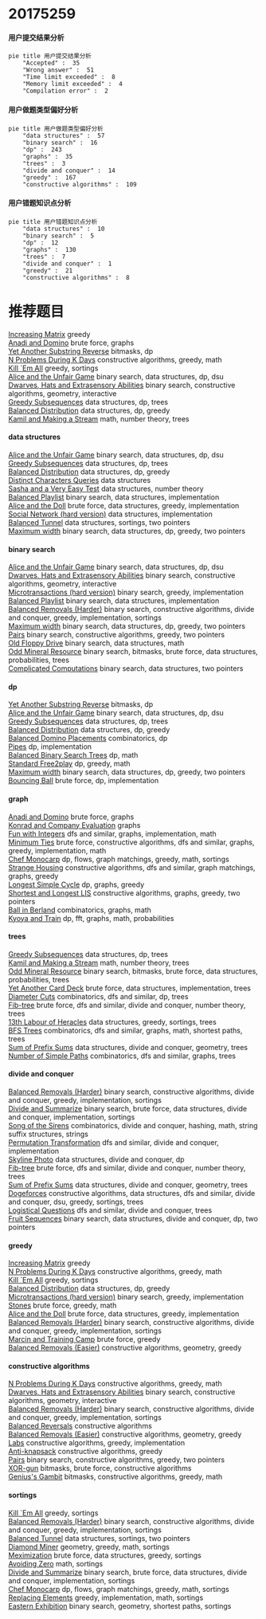 # 20175259
<!-- tabs:start -->
#### **用户提交结果分析**

```mermaid
pie title 用户提交结果分析
    "Accepted" :  35
    "Wrong answer" :  51
    "Time limit exceeded" :  8
    "Memory limit exceeded" :  4
    "Compilation error" :  2
```
#### **用户做题类型偏好分析**

```mermaid
pie title 用户做题类型偏好分析
    "data structures" :  57
    "binary search" :  16
    "dp" :  243
    "graphs" :  35
    "trees" :  3
    "divide and conquer" :  14
    "greedy" :  167
    "constructive algorithms" :  109
```
#### **用户错题知识点分析**

```mermaid
pie title 用户错题知识点分析
    "data structures" :  10
    "binary search" :  5
    "dp" :  12
    "graphs" :  130
    "trees" :  7
    "divide and conquer" :  1
    "greedy" :  21
    "constructive algorithms" :  8
```
<!-- tabs:end -->
# 推荐题目
[Increasing Matrix](http://codeforces.com/problemset/problem/1231/C)		greedy		  
[Anadi and Domino](https://codeforces.com/contest/1230/problem/C)		brute force,
                        graphs		  
[Yet Another Substring Reverse](http://codeforces.com/problemset/problem/1234/F)		bitmasks,
                        dp		  
[N Problems During K Days](http://codeforces.com/problemset/problem/1157/D)		constructive algorithms,
                        greedy,
                        math		  
[Kill `Em All](http://codeforces.com/problemset/problem/1238/B)		greedy,
                        sortings		  
[Alice and the Unfair Game](http://codeforces.com/problemset/problem/1236/E)		binary search,
                        data structures,
                        dp,
                        dsu		  
[Dwarves, Hats and Extrasensory Abilities](https://codeforces.com/contest/1064/problem/E)		binary search,
                        constructive algorithms,
                        geometry,
                        interactive		  
[Greedy Subsequences](http://codeforces.com/problemset/problem/1132/G)		data structures,
                        dp,
                        trees		  
[Balanced Distribution](http://codeforces.com/problemset/problem/1237/G)		data structures,
                        dp,
                        greedy		  
[Kamil and Making a Stream](https://codeforces.com/contest/1230/problem/E)		math,
                        number theory,
                        trees		  
<!-- tabs:start -->
#### **data structures**
[Alice and the Unfair Game](http://codeforces.com/problemset/problem/1236/E)		binary search,
                        data structures,
                        dp,
                        dsu		  
[Greedy Subsequences](http://codeforces.com/problemset/problem/1132/G)		data structures,
                        dp,
                        trees		  
[Balanced Distribution](http://codeforces.com/problemset/problem/1237/G)		data structures,
                        dp,
                        greedy		  
[Distinct Characters Queries](http://codeforces.com/problemset/problem/1234/D)		data structures		  
[Sasha and a Very Easy Test](http://codeforces.com/problemset/problem/1109/E)		data structures,
                        number theory		  
[Balanced Playlist](http://codeforces.com/problemset/problem/1237/D)		binary search,
                        data structures,
                        implementation		  
[Alice and the Doll](http://codeforces.com/problemset/problem/1236/D)		brute force,
                        data structures,
                        greedy,
                        implementation		  
[Social Network (hard version)](http://codeforces.com/problemset/problem/1234/B2)		data structures,
                        implementation		  
[Balanced Tunnel](http://codeforces.com/problemset/problem/1237/B)		data structures,
                        sortings,
                        two pointers		  
[Maximum width](http://codeforces.com/problemset/problem/1492/C)		binary search,
                        data structures,
                        dp,
                        greedy,
                        two pointers		  
#### **binary search**
[Alice and the Unfair Game](http://codeforces.com/problemset/problem/1236/E)		binary search,
                        data structures,
                        dp,
                        dsu		  
[Dwarves, Hats and Extrasensory Abilities](https://codeforces.com/contest/1064/problem/E)		binary search,
                        constructive algorithms,
                        geometry,
                        interactive		  
[Microtransactions (hard version)](http://codeforces.com/problemset/problem/1165/F2)		binary search,
                        greedy,
                        implementation		  
[Balanced Playlist](http://codeforces.com/problemset/problem/1237/D)		binary search,
                        data structures,
                        implementation		  
[Balanced Removals (Harder)](http://codeforces.com/problemset/problem/1237/C2)		binary search,
                        constructive algorithms,
                        divide and conquer,
                        greedy,
                        implementation,
                        sortings		  
[Maximum width](http://codeforces.com/problemset/problem/1492/C)		binary search,
                        data structures,
                        dp,
                        greedy,
                        two pointers		  
[Pairs](http://codeforces.com/problemset/problem/1463/D)		binary search,
                        constructive algorithms,
                        greedy,
                        two pointers		  
[Old Floppy Drive](http://codeforces.com/problemset/problem/1490/G)		binary search,
                        data structures,
                        math		  
[Odd Mineral Resource](http://codeforces.com/problemset/problem/1479/D)		binary search,
                        bitmasks,
                        brute force,
                        data structures,
                        probabilities,
                        trees		  
[Complicated Computations](http://codeforces.com/problemset/problem/1436/E)		binary search,
                        data structures,
                        two pointers		  
#### **dp**
[Yet Another Substring Reverse](http://codeforces.com/problemset/problem/1234/F)		bitmasks,
                        dp		  
[Alice and the Unfair Game](http://codeforces.com/problemset/problem/1236/E)		binary search,
                        data structures,
                        dp,
                        dsu		  
[Greedy Subsequences](http://codeforces.com/problemset/problem/1132/G)		data structures,
                        dp,
                        trees		  
[Balanced Distribution](http://codeforces.com/problemset/problem/1237/G)		data structures,
                        dp,
                        greedy		  
[Balanced Domino Placements](http://codeforces.com/problemset/problem/1237/F)		combinatorics,
                        dp		  
[Pipes](http://codeforces.com/problemset/problem/1234/C)		dp,
                        implementation		  
[Balanced Binary Search Trees](http://codeforces.com/problemset/problem/1237/E)		dp,
                        math		  
[Standard Free2play](http://codeforces.com/problemset/problem/1238/C)		dp,
                        greedy,
                        math		  
[Maximum width](http://codeforces.com/problemset/problem/1492/C)		binary search,
                        data structures,
                        dp,
                        greedy,
                        two pointers		  
[Bouncing Ball](https://codeforces.com/contest/1457/problem/C)		brute force,
                        dp,
                        implementation		  
#### **graph**
[Anadi and Domino](https://codeforces.com/contest/1230/problem/C)		brute force,
                        graphs		  
[Konrad and Company Evaluation](https://codeforces.com/contest/1230/problem/F)		graphs		  
[Fun with Integers](http://codeforces.com/problemset/problem/1062/D)		dfs and similar,
                        graphs,
                        implementation,
                        math		  
[Minimum Ties](http://codeforces.com/problemset/problem/1487/C)		brute force,
                        constructive algorithms,
                        dfs and similar,
                        graphs,
                        greedy,
                        implementation,
                        math		  
[Chef Monocarp](http://codeforces.com/problemset/problem/1437/C)		dp,
                        flows,
                        graph matchings,
                        greedy,
                        math,
                        sortings		  
[Strange Housing](http://codeforces.com/problemset/problem/1470/D)		constructive algorithms,
                        dfs and similar,
                        graph matchings,
                        graphs,
                        greedy		  
[Longest Simple Cycle](http://codeforces.com/problemset/problem/1476/C)		dp,
                        graphs,
                        greedy		  
[Shortest and Longest LIS](http://codeforces.com/problemset/problem/1304/D)		constructive algorithms,
                        graphs,
                        greedy,
                        two pointers		  
[Ball in Berland](http://codeforces.com/problemset/problem/1475/C)		combinatorics,
                        graphs,
                        math		  
[Kyoya and Train](http://codeforces.com/problemset/problem/553/E)		dp,
                        fft,
                        graphs,
                        math,
                        probabilities		  
#### **trees**
[Greedy Subsequences](http://codeforces.com/problemset/problem/1132/G)		data structures,
                        dp,
                        trees		  
[Kamil and Making a Stream](https://codeforces.com/contest/1230/problem/E)		math,
                        number theory,
                        trees		  
[Odd Mineral Resource](http://codeforces.com/problemset/problem/1479/D)		binary search,
                        bitmasks,
                        brute force,
                        data structures,
                        probabilities,
                        trees		  
[Yet Another Card Deck](http://codeforces.com/problemset/problem/1511/C)		brute force,
                        data structures,
                        implementation,
                        trees		  
[Diameter Cuts](http://codeforces.com/problemset/problem/1499/F)		combinatorics,
                        dfs and similar,
                        dp,
                        trees		  
[Fib-tree](http://codeforces.com/problemset/problem/1491/E)		brute force,
                        dfs and similar,
                        divide and conquer,
                        number theory,
                        trees		  
[13th Labour of Heracles](http://codeforces.com/problemset/problem/1466/D)		data structures,
                        greedy,
                        sortings,
                        trees		  
[BFS Trees](http://codeforces.com/problemset/problem/1495/D)		combinatorics,
                        dfs and similar,
                        graphs,
                        math,
                        shortest paths,
                        trees		  
[Sum of Prefix Sums](http://codeforces.com/problemset/problem/1303/G)		data structures,
                        divide and conquer,
                        geometry,
                        trees		  
[Number of Simple Paths](http://codeforces.com/problemset/problem/1454/E)		combinatorics,
                        dfs and similar,
                        graphs,
                        trees		  
#### **divide and conquer**
[Balanced Removals (Harder)](http://codeforces.com/problemset/problem/1237/C2)		binary search,
                        constructive algorithms,
                        divide and conquer,
                        greedy,
                        implementation,
                        sortings		  
[Divide and Summarize](http://codeforces.com/problemset/problem/1461/D)		binary search,
                        brute force,
                        data structures,
                        divide and conquer,
                        implementation,
                        sortings		  
[Song of the Sirens](http://codeforces.com/problemset/problem/1466/G)		combinatorics,
                        divide and conquer,
                        hashing,
                        math,
                        string suffix structures,
                        strings		  
[Permutation Transformation](http://codeforces.com/problemset/problem/1490/D)		dfs and similar,
                        divide and conquer,
                        implementation		  
[Skyline Photo](https://codeforces.com/contest/1483/problem/C)		data structures,
                        divide and conquer,
                        dp		  
[Fib-tree](http://codeforces.com/problemset/problem/1491/E)		brute force,
                        dfs and similar,
                        divide and conquer,
                        number theory,
                        trees		  
[Sum of Prefix Sums](http://codeforces.com/problemset/problem/1303/G)		data structures,
                        divide and conquer,
                        geometry,
                        trees		  
[Dogeforces](http://codeforces.com/problemset/problem/1494/D)		constructive algorithms,
                        data structures,
                        dfs and similar,
                        divide and conquer,
                        dsu,
                        greedy,
                        sortings,
                        trees		  
[Logistical Questions](http://codeforces.com/problemset/problem/566/C)		dfs and similar,
                        divide and conquer,
                        trees		  
[Fruit Sequences](http://codeforces.com/problemset/problem/1428/F)		binary search,
                        data structures,
                        divide and conquer,
                        dp,
                        two pointers		  
#### **greedy**
[Increasing Matrix](http://codeforces.com/problemset/problem/1231/C)		greedy		  
[N Problems During K Days](http://codeforces.com/problemset/problem/1157/D)		constructive algorithms,
                        greedy,
                        math		  
[Kill `Em All](http://codeforces.com/problemset/problem/1238/B)		greedy,
                        sortings		  
[Balanced Distribution](http://codeforces.com/problemset/problem/1237/G)		data structures,
                        dp,
                        greedy		  
[Microtransactions (hard version)](http://codeforces.com/problemset/problem/1165/F2)		binary search,
                        greedy,
                        implementation		  
[Stones](http://codeforces.com/problemset/problem/1236/A)		brute force,
                        greedy,
                        math		  
[Alice and the Doll](http://codeforces.com/problemset/problem/1236/D)		brute force,
                        data structures,
                        greedy,
                        implementation		  
[Balanced Removals (Harder)](http://codeforces.com/problemset/problem/1237/C2)		binary search,
                        constructive algorithms,
                        divide and conquer,
                        greedy,
                        implementation,
                        sortings		  
[Marcin and Training Camp](https://codeforces.com/contest/1230/problem/D)		brute force,
                        greedy		  
[Balanced Removals (Easier)](http://codeforces.com/problemset/problem/1237/C1)		constructive algorithms,
                        geometry,
                        greedy		  
#### **constructive algorithms**
[N Problems During K Days](http://codeforces.com/problemset/problem/1157/D)		constructive algorithms,
                        greedy,
                        math		  
[Dwarves, Hats and Extrasensory Abilities](https://codeforces.com/contest/1064/problem/E)		binary search,
                        constructive algorithms,
                        geometry,
                        interactive		  
[Balanced Removals (Harder)](http://codeforces.com/problemset/problem/1237/C2)		binary search,
                        constructive algorithms,
                        divide and conquer,
                        greedy,
                        implementation,
                        sortings		  
[Balanced Reversals](http://codeforces.com/problemset/problem/1237/H)		constructive algorithms		  
[Balanced Removals (Easier)](http://codeforces.com/problemset/problem/1237/C1)		constructive algorithms,
                        geometry,
                        greedy		  
[Labs](http://codeforces.com/problemset/problem/1236/C)		constructive algorithms,
                        greedy,
                        implementation		  
[Anti-knapsack](http://codeforces.com/problemset/problem/1493/A)		constructive algorithms,
                        greedy		  
[Pairs](http://codeforces.com/problemset/problem/1463/D)		binary search,
                        constructive algorithms,
                        greedy,
                        two pointers		  
[XOR-gun](https://codeforces.com/contest/1456/problem/B)		bitmasks,
                        brute force,
                        constructive algorithms		  
[Genius's Gambit](http://codeforces.com/problemset/problem/1492/D)		bitmasks,
                        constructive algorithms,
                        greedy,
                        math		  
#### **sortings**
[Kill `Em All](http://codeforces.com/problemset/problem/1238/B)		greedy,
                        sortings		  
[Balanced Removals (Harder)](http://codeforces.com/problemset/problem/1237/C2)		binary search,
                        constructive algorithms,
                        divide and conquer,
                        greedy,
                        implementation,
                        sortings		  
[Balanced Tunnel](http://codeforces.com/problemset/problem/1237/B)		data structures,
                        sortings,
                        two pointers		  
[Diamond Miner](https://codeforces.com/contest/1496/problem/C)		geometry,
                        greedy,
                        math,
                        sortings		  
[Meximization](http://codeforces.com/problemset/problem/1497/A)		brute force,
                        data structures,
                        greedy,
                        sortings		  
[Avoiding Zero](http://codeforces.com/problemset/problem/1427/A)		math,
                        sortings		  
[Divide and Summarize](http://codeforces.com/problemset/problem/1461/D)		binary search,
                        brute force,
                        data structures,
                        divide and conquer,
                        implementation,
                        sortings		  
[Chef Monocarp](http://codeforces.com/problemset/problem/1437/C)		dp,
                        flows,
                        graph matchings,
                        greedy,
                        math,
                        sortings		  
[Replacing Elements](http://codeforces.com/problemset/problem/1473/A)		greedy,
                        implementation,
                        math,
                        sortings		  
[Eastern Exhibition](http://codeforces.com/problemset/problem/1486/B)		binary search,
                        geometry,
                        shortest paths,
                        sortings		  
<!-- tabs:end -->
